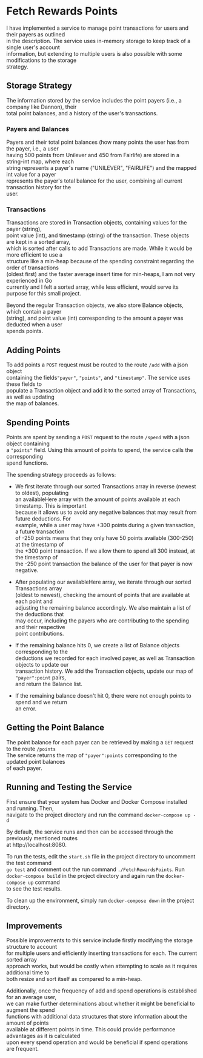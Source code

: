 # Fetch Rewards Points 
I have implemented a service to manage point transactions for users and their payers as outlined  
in the description. The service uses in-memory storage to keep track of a single user's account  
information, but extending to multiple users is also possible with some modifications to the storage  
strategy.

## Storage Strategy
The information stored by the service includes the point payers (i.e., a company like Dannon), their  
total point balances, and a history of the user's transactions.  
### Payers and Balances
Payers and their total point balances (how many points the user has from the payer, i.e., a user  
having 500 points from Unilever and 450 from Fairlife) are stored in a string-int map, where each  
string represents a payer's name ("UNILEVER", "FAIRLIFE") and the mapped int value for a payer  
represents the payer's total balance for the user, combining all current transaction history for the  
user.  
### Transactions
Transactions are stored in Transaction objects, containing values for the payer (string),  
point value (int), and timestamp (string) of the transaction. These objects are kept in a sorted array,  
which is sorted after calls to add Transactions are made. While it would be more efficient to use a  
structure like a min-heap because of the spending constraint regarding the order of transactions  
(oldest first) and the faster average insert time for min-heaps, I am not very experienced in Go  
currently and I felt a sorted array, while less efficient, would serve its purpose for this small project.  

Beyond the regular Transaction objects, we also store Balance objects, which contain a payer  
(string), and point value (int) corresponding to the amount a payer was deducted when a user  
spends points.

## Adding Points

To add points a `POST` request must be routed to the route `/add` with a json object  
containing the fields`"payer"`, `"points"`, and `"timestamp"`. The service uses these fields to  
populate a Transaction object and add it to the sorted array of Transactions, as well as updating  
the map of balances.


## Spending Points

Points are spent by sending a `POST` request to the route `/spend` with a json object containing  
a `"points"` field. Using this amount of points to spend, the service calls the corresponding  
spend functions.

The spending strategy proceeds as follows:  

* We first iterate through our sorted Transactions array in reverse (newest to oldest), populating  
an availableHere array with the amount of points available at each timestamp. This is important  
because it allows us to avoid any negative balances that may result from future deductions. For  
example, while a user may have +300 points during a given transaction, a future transaction  
of -250 points means that they only have 50 points available (300-250) at the timestamp of  
the +300 point transaction. If we allow them to spend all 300 instead, at the timestamp of  
the -250 point transaction the balance of the user for that payer is now negative.  

* After populating our availableHere array, we iterate through our sorted Transactions array  
(oldest to newest), checking the amount of points that are available at each point and  
adjusting the remaining balance accordingly. We also maintain a list of the deductions that  
may occur, including the payers who are contributing to the spending and their respective  
point contributions.

* If the remaining balance hits 0, we create a list of Balance objects corresponding to the  
deductions we recorded for each involved payer, as well as Transaction objects to update our  
transaction history. We add the Transaction objects, update our map of `"payer":point` pairs,  
and return the Balance list.

* If the remaining balance doesn't hit 0, there were not enough points to spend and we return  
an error.

## Getting the Point Balance

The point balance for each payer can be retrieved by making a `GET` request to the route `/points`  
The service returns the map of `"payer":points` corresponding to the updated point balances  
of each payer.


## Running and Testing the Service

First ensure that your system has Docker and Docker Compose installed and running. Then,  
navigate to the project directory and run the command `docker-compose up -d`  

By default, the service runs and then can be accessed through the previously mentioned routes  
at http://localhost:8080.  

To run the tests, edit the `start.sh` file in the project directory to uncomment the test command  
`go test` and comment out the run command `./FetchRewardsPoints`. Run  
`docker-compose build` in the project directory and again run the `docker-compose up` command  
to see the test results. 

To clean up the environment, simply run `docker-compose down` in the project directory.

## Improvements
Possible improvements to this service include firstly modifying the storage structure to account  
for multiple users and efficiently inserting transactions for each. The current sorted array  
approach works, but would be costly when attempting to scale as it requires additional time to  
both resize and sort itself as compared to a min-heap. 

Additionally, once the frequency of add and spend operations is established for an average user,  
we can make further determinations about whether it might be beneficial to augment the spend  
functions with additional data structures that store information about the amount of points  
available at different points in time. This could provide performance advantages as it is calculated  
upon every spend operation and would be beneficial if spend operations are frequent.
